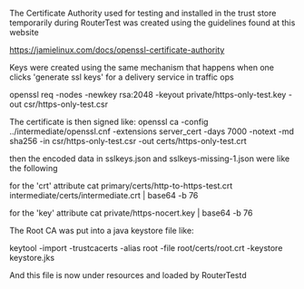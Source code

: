 <!--
    Licensed to the Apache Software Foundation (ASF) under one
    or more contributor license agreements.  See the NOTICE file
    distributed with this work for additional information
    regarding copyright ownership.  The ASF licenses this file
    to you under the Apache License, Version 2.0 (the
    "License"); you may not use this file except in compliance
    with the License.  You may obtain a copy of the License at

      http://www.apache.org/licenses/LICENSE-2.0

    Unless required by applicable law or agreed to in writing,
    software distributed under the License is distributed on an
    "AS IS" BASIS, WITHOUT WARRANTIES OR CONDITIONS OF ANY
    KIND, either express or implied.  See the License for the
    specific language governing permissions and limitations
    under the License.
-->


The Certificate Authority used for testing and installed in the trust store temporarily during RouterTest was created
using the guidelines found at this website

https://jamielinux.com/docs/openssl-certificate-authority

Keys were created using the same mechanism that happens when one clicks 'generate ssl keys' for a delivery service in
traffic ops

openssl req -nodes -newkey rsa:2048 -keyout private/https-only-test.key -out csr/https-only-test.csr

The certificate is then signed like:
openssl ca -config ../intermediate/openssl.cnf -extensions server_cert -days 7000 -notext -md sha256 -in
csr/https-only-test.csr -out certs/https-only-test.crt

then the encoded data in sslkeys.json and sslkeys-missing-1.json were like the following

for the 'crt' attribute cat primary/certs/http-to-https-test.crt intermediate/certs/intermediate.crt | base64 -b 76

for the 'key' attribute cat private/https-nocert.key | base64 -b 76

The Root CA was put into a java keystore file like:

keytool -import -trustcacerts -alias root -file root/certs/root.crt -keystore keystore.jks

And this file is now under resources and loaded by RouterTestd